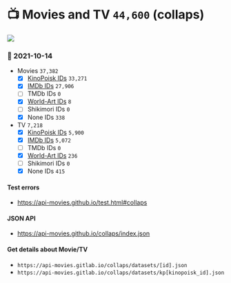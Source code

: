 # :tv: Movies and TV `44,600` (collaps)

<a href="https://API-Movies.github.io"><img src="https://API-Movies.github.io/banner.png?cache"></a>

### :date: 2021-10-14
- Movies `37,382`
  - [x] <a href="https://API-Movies.github.io/collaps/movie_kinopoisk_ids.json">KinoPoisk IDs</a> `33,271`
  - [x] <a href="https://API-Movies.github.io/collaps/movie_imdb_ids.json">IMDb IDs</a> `27,906`
  - [ ] TMDb IDs `0`
  - [x] <a href="https://API-Movies.github.io/collaps/movie_world_art_ids.json">World-Art IDs</a> `8`
  - [ ] Shikimori IDs `0`
  - [x] None IDs `338`
- TV `7,218`
  - [x] <a href="https://API-Movies.github.io/collaps/tv_kinopoisk_ids.json">KinoPoisk IDs</a> `5,900`
  - [x] <a href="https://API-Movies.github.io/collaps/tv_imdb_ids.json">IMDb IDs</a> `5,072`
  - [ ] TMDb IDs `0`
  - [x] <a href="https://API-Movies.github.io/collaps/tv_world_art_ids.json">World-Art IDs</a> `236`
  - [ ] Shikimori IDs `0`
  - [x] None IDs `415`
#### Test errors
- <a href='https://api-movies.github.io/test.html#collaps'>https://api-movies.github.io/test.html#collaps</a>
#### JSON API
- <a href='https://api-movies.github.io/collaps/index.json'>https://api-movies.github.io/collaps/index.json</a>
#### Get details about Movie/TV
- `https://api-movies.gitlab.io/collaps/datasets/[id].json`
- `https://api-movies.gitlab.io/collaps/datasets/kp[kinopoisk_id].json`

